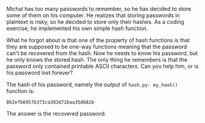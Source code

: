 Michal has too many passwords to remember, so he has decided to store some of them on his computer.
He realizes that storing passwords in plaintext is risky, so he decided to store only their hashes.
As a coding exercise, he implemented his own simple hash function.

What he forgot about is that one of the property of hash functions is that they are supposed to be one-way functions
meaning that the password can't be recovered from the hash. Now he needs to know his password, but
he only knows the stored hash. The only thing he remembers is that the password only contained
printable ASCII characters. Can you help him, or is his password lost forever?

The hash of his password, namely the output of `hash.py: my_hash()` function is:

`8b2ef66957b373ca383d71baa35d682b`

The answer is the recovered password.